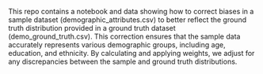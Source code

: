This repo contains a notebook and data showing how to correct biases in a sample dataset (demographic_attributes.csv) to better reflect the ground truth distribution provided in a ground truth dataset (demo_ground_truth.csv). This correction ensures that the sample data accurately represents various demographic groups, including age, education, and ethnicity. By calculating and applying weights, we adjust for any discrepancies between the sample and ground truth distributions.